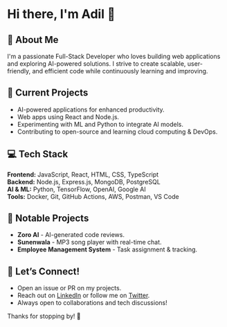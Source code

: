 # Hi there, I'm Adil 👋

## 🚀 About Me
I'm a passionate Full-Stack Developer who loves building web applications and exploring AI-powered solutions. I strive to create scalable, user-friendly, and efficient code while continuously learning and improving.

## 🌱 Current Projects
- AI-powered applications for enhanced productivity.
- Web apps using React and Node.js.
- Experimenting with ML and Python to integrate AI models.
- Contributing to open-source and learning cloud computing & DevOps.

## 💻 Tech Stack
**Frontend:** JavaScript, React, HTML, CSS, TypeScript  
**Backend:** Node.js, Express.js, MongoDB, PostgreSQL  
**AI & ML:** Python, TensorFlow, OpenAI, Google AI  
**Tools:** Docker, Git, GitHub Actions, AWS, Postman, VS Code  

## 🚀 Notable Projects
- **Zoro AI** - AI-generated code reviews.
- **Sunenwala** - MP3 song player with real-time chat.
- **Employee Management System** - Task assignment & tracking.

## 🤝 Let’s Connect!
- Open an issue or PR on my projects.
- Reach out on [LinkedIn](#) or follow me on [Twitter](#).
- Always open to collaborations and tech discussions!

Thanks for stopping by! 🚀

